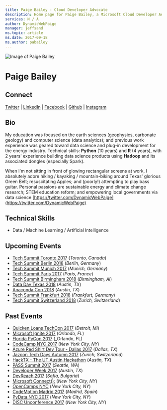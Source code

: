 ```yaml
---
title: Paige Bailey - Cloud Developer Advocate
description: Home page for Paige Bailey, a Microsoft Cloud Developer Advocate
services: N / A
author: DynamicWebPaige
manager: jeffsand
ms.topic: article
ms.date: 2017-09-18
ms.author: pabailey
---
```


![Image of Paige Bailey](https://avatars2.githubusercontent.com/u/3712347?s=460&v=4)

# Paige Bailey


## Connect
[Twitter](https://twitter.com/DynamicWebPaige) | [LinkedIn](https://linkedin.com/in/DynamicWebPaige) | [Facebook](https://facebook.com/DynamicWebPaige) | [Github](https://github.com/DynamicWebPaige) | [Instagram](https://www.instagram.com/DynamicWebPaige)

## Bio

My education was focused on the earth sciences (geophysics, carbonate geology) and computer science (data analytics); and previous work experience was geared toward data science and plug-in development for the energy industry. Technical skills: **Python** (10 years) and **R** (4 years), with 2 years' experience building data science products using **Hadoop** and its associated dongles (especially Spark). 

When I'm not sitting in front of glowing rectangular screens at work, I absolutely adore hiking / kayaking / mountain-biking around Texas' glorious Green Belt; resuscitating Apples; and (poorly!) attempting to play bass guitar. Personal passions are sustainable energy and climate change research; STEM education reform; and empowering local governments via data science  [https://twitter.com/DynamicWebPaige](https://twitter.com/DynamicWebPaige)

## Technical Skills

* Data / Machine Learning / Artificial Intelligence

## Upcoming Events

* [Tech Summit Toronto 2017](https://www.microsoft.com/en-ca/techsummit/toronto) (_Toronto, Canada_)
* [Tech Summit Berlin 2018](https://www.microsoft.com/en-gb/techsummit/birmingham) (_Berlin, Germany_)
* [Tech Summit Munich 2017](https://www.microsoft.com/en-ca/techsummit/toronto) (_Munich, Germany_)
* [Tech Summit Paris 2017](https://www.microsoft.com/en-ca/techsummit/toronto) (_Paris, France_)
* [Tech Summit Birmingham 2018](https://www.microsoft.com/en-gb/techsummit/birmingham) (_Birmingham, Al_)
* [Data Day Texas 2018](http://datadaytexas.com/) (_Austin, TX_)
* [Anaconda Con 2018](https://2018.anacondacon.io/) (_Austin, TX_)
* [Tech Summit Frankfurt 2018](https://www.microsoft.com/de-de/techsummit/frankfurt) (_Frankfurt, Germany_)
* [Tech Summit Switzerland 2018](https://www.microsoft.com/en-us/techsummit/default.aspx) (_Zurich, Switzerland_)

## Past Events

* [Quicken Loans TechCon 2017](http://qltechcon.com/) (_Detroit, MI_)
* [Microsoft Ignite 2017](https://www.microsoft.com/en-us/ignite/default.aspx) (_Orlando, FL_)
* [Florida PyCon 2017](http://flpy.org/) (_Orlando, FL)
* [CodeCamp NYC 2017](http://codecampnyc.org/) (_New York City, NY_)
* [Azure Red Shirt Dev Tour - Dallas 2017](https://azure.microsoft.com/en-us/community/events/azure-red-shirt-dev-tour-dallas/) (_Dallas, TX_)
* [Jazoon Tech Days Autumn 2017](http://jazoon.com/) (_Zurich, Switzerland_)
* [HackTX - The UT Austin Hackathon](https://hacktx.com/) (_Austin, TX_)
* [PASS Summit 2017](http://www.pass.org/summit/2017/Home.aspx) (_Seattle, WA_)
* [Developer Week 2017](http://www.developerweek.com/Austin/) (_Austin, TX_)
* [DevReach 2017](http://devreach.com/) (_Sofia, Bulgaria_)
* [Microsoft Connect();](https://www.microsoft.com/en-us/connectevent/default.aspx) (_New York City, NY_)
* [OpenCamps NYC](http://www.opencamps.org/2017) (_New York City, NY_)
* [CodeMotion Madrid 2017](https://2017.codemotion.es/en/) (_Madrid, Spain_)
* [PyData NYC 2017](https://pydata.org/nyc2017/) (_New York City, NY_)
* [DISC Unconference 2017](https://pydata.org/nyc2017/diversity-inclusion/disc-unconference-2017/) (_New York City, NY_)
